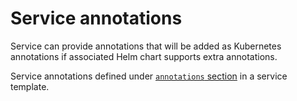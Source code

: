 # Service annotations

Service can provide annotations that will be added as Kubernetes annotations if associated Helm chart supports extra annotations. 

Service annotations defined under [`annotations` section](template.md#annotations) in a service template.
